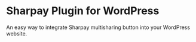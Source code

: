 # Sharpay Plugin for WordPress

An easy way to integrate Sharpay multisharing button into your WordPress website.
